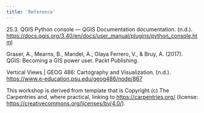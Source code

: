 ```yaml
---
title: 'Reference'
---
```


25.3. QGIS Python console — QGIS Documentation  documentation. (n.d.). https://docs.qgis.org/3.40/en/docs/user_manual/plugins/python_console.html

Graser, A., Mearns, B., Mandel, A., Olaya Ferrero, V., & Bruy, A. (2017). QGIS: Becoming a GIS power user. Packt Publishing.

Vertical Views | GEOG 486: Cartography and Visualization. (n.d.). https://www.e-education.psu.edu/geog486/node/867


This workshop is derived from template that is Copyright (c) The Carpentries and, where practical, linking to https://carpentries.org/ (license: https://creativecommons.org/licenses/by/4.0/). 

